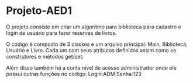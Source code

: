 # Projeto-AED1
O projeto consiste em criar um algoritmo para biblioteca para cadastro e login de usuário para fazer reservas de livros.

O código é composto de 3 classes e um arquivo principal: Main, Biblioteca, Usuário e Livro.
Cada um com seus atributos definidos assim como os construtores e métodos get/set.

Além disso também há a conta nivel de acesso administrador onde ele possui outras funções no codigo: Login:ADM Senha:123
